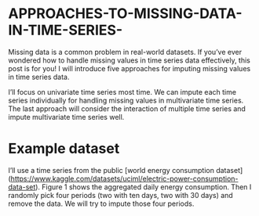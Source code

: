 # APPROACHES-TO-MISSING-DATA-IN-TIME-SERIES-
Missing data is a common problem in real-world datasets. If you’ve ever wondered how to handle missing values in time series data effectively, this post is for you! I will introduce five approaches for imputing missing values in time series data.

I’ll focus on univariate time series most time. We can impute each time series individually for handling missing values in multivariate time series. The last approach will consider the interaction of multiple time series and impute multivariate time series well.

# Example dataset
I’ll use a time series from the public [world energy consumption dataset] (https://www.kaggle.com/datasets/uciml/electric-power-consumption-data-set). Figure 1 shows the aggregated daily energy consumption. Then I randomly pick four periods (two with ten days, two with 30 days) and remove the data. We will try to impute those four periods.
